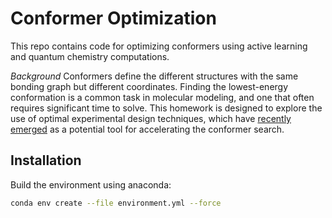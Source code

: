 # Conformer Optimization

This repo contains code for optimizing conformers using active learning and quantum chemistry computations.

*Background* Conformers define the different structures with the same bonding graph but different coordinates. 
Finding the lowest-energy conformation is a common task in molecular modeling, and one that often requires significant time to solve.
This homework is designed to explore the use of optimal experimental design techniques, which have [recently](https://jcheminf.biomedcentral.com/articles/10.1186/s13321-019-0354-7) [emerged](https://pubs.acs.org/doi/full/10.1021/acs.jctc.0c00648) as a potential tool for accelerating the conformer search.

## Installation

Build the environment using anaconda:

```bash
conda env create --file environment.yml --force
```

